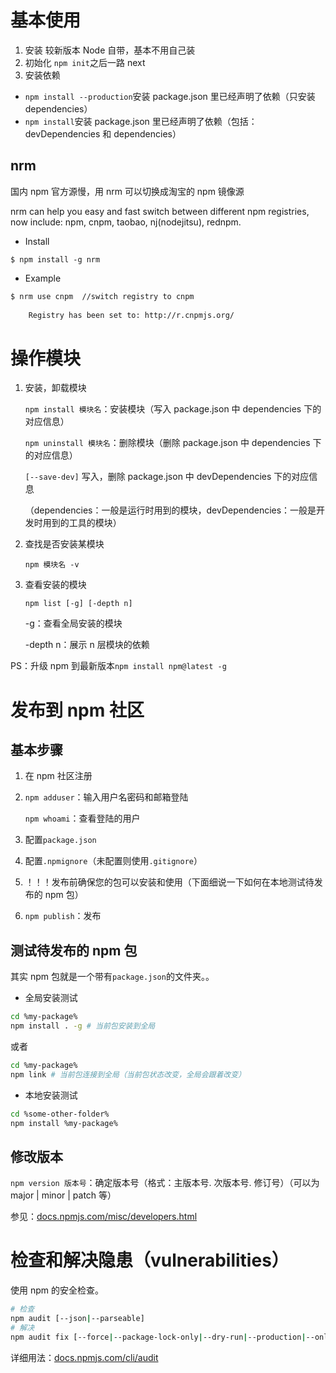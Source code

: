 # 基本使用

1.  安装
    较新版本 Node 自带，基本不用自己装
2.  初始化
    `npm init`之后一路 next
3.  安装依赖

-   `npm install --production`安装 package.json 里已经声明了依赖（只安装 dependencies）
-   `npm install`安装 package.json 里已经声明了依赖（包括：devDependencies 和 dependencies）

## nrm

国内 npm 官方源慢，用 nrm 可以切换成淘宝的 npm 镜像源 

nrm can help you easy and fast switch between different npm registries, now include: npm, cnpm, taobao, nj(nodejitsu), rednpm.

-   Install

`$ npm install -g nrm`

-   Example

```bash
$ nrm use cnpm  //switch registry to cnpm
 
    Registry has been set to: http://r.cnpmjs.org/
```

# 操作模块

1.  安装，卸载模块 

    `npm install 模块名`：安装模块（写入 package.json 中 dependencies 下的对应信息）

    `npm uninstall 模块名`：删除模块（删除 package.json 中 dependencies 下的对应信息）

    `[--save-dev]` 写入，删除 package.json 中 devDependencies 下的对应信息

    （dependencies：一般是运行时用到的模块，devDependencies：一般是开发时用到的工具的模块）
2.  查找是否安装某模块 

    `npm 模块名 -v`
3.  查看安装的模块 

    `npm list [-g] [-depth n]`

    \-g：查看全局安装的模块 

    \-depth n：展示 n 层模块的依赖

PS：升级 npm 到最新版本`npm install npm@latest -g`

# 发布到 npm 社区

## 基本步骤

1.  在 npm 社区注册
2.  `npm adduser`：输入用户名密码和邮箱登陆 

    `npm whoami`：查看登陆的用户
3.  配置`package.json`
4.  配置`.npmignore`（未配置则使用`.gitignore`）
5.  ！！！发布前确保您的包可以安装和使用（下面细说一下如何在本地测试待发布的 npm 包）
6.  `npm publish`：发布

## 测试待发布的 npm 包

其实 npm 包就是一个带有`package.json`的文件夹。。

-   全局安装测试

```bash
cd %my-package%
npm install . -g # 当前包安装到全局
```

或者

```bash
cd %my-package%
npm link # 当前包连接到全局（当前包状态改变，全局会跟着改变）
```

-   本地安装测试

```bash
cd %some-other-folder%
npm install %my-package%
```

## 修改版本

`npm version 版本号`：确定版本号（格式：主版本号. 次版本号. 修订号）（可以为 major | minor | patch 等）

参见：[docs.npmjs.com/misc/developers.html](https://docs.npmjs.com/misc/developers.html)

# 检查和解决隐患（vulnerabilities）

使用 npm 的安全检查。

```bash
# 检查
npm audit [--json|--parseable]
# 解决
npm audit fix [--force|--package-lock-only|--dry-run|--production|--only=dev]
```

详细用法：[docs.npmjs.com/cli/audit](https://docs.npmjs.com/cli/audit)
